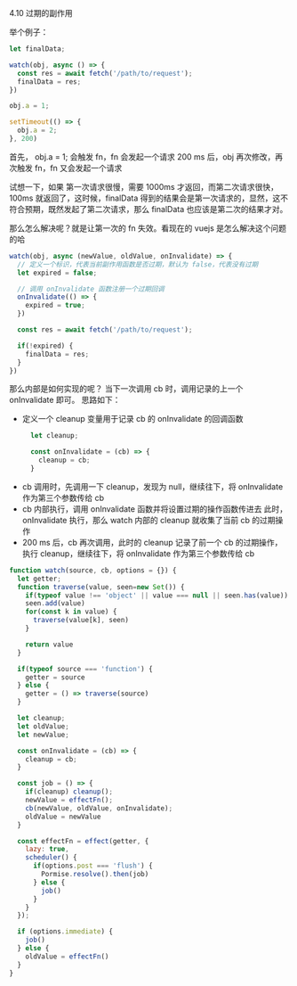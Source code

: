 4.10 过期的副作用

举个例子：

```js
let finalData;

watch(obj, async () => {
  const res = await fetch('/path/to/request');
  finalData = res;
})

obj.a = 1;

setTimeout(() => {
  obj.a = 2;
}, 200)
```
首先， obj.a = 1; 会触发 fn，fn 会发起一个请求
200 ms 后，obj 再次修改，再次触发 fn，fn 又会发起一个请求

试想一下，如果 第一次请求很慢，需要 1000ms 才返回，而第二次请求很快，100ms 就返回了，这时候，finalData 得到的结果会是第一次请求的，显然，这不符合预期，既然发起了第二次请求，那么 finalData 也应该是第二次的结果才对。

那么怎么解决呢？就是让第一次的 fn 失效。看现在的 vuejs 是怎么解决这个问题的哈

```js
watch(obj, async (newValue, oldValue, onInvalidate) => {
  // 定义一个标识，代表当前副作用函数是否过期，默认为 false，代表没有过期
  let expired = false;

  // 调用 onInvalidate 函数注册一个过期回调
  onInvalidate(() => {
    expired = true;
  })

  const res = await fetch('/path/to/request');

  if(!expired) {
    finalData = res;
  }
})
```

那么内部是如何实现的呢？
当下一次调用 cb 时，调用记录的上一个 onInvalidate 即可。
思路如下：
- 定义一个 cleanup 变量用于记录 cb 的 onInvalidate 的回调函数
  ```js
    let cleanup;

    const onInvalidate = (cb) => {
      cleanup = cb;
    }
  ```
- cb 调用时，先调用一下 cleanup，发现为 null，继续往下，将 onInvalidate 作为第三个参数传给 cb
- cb 内部执行，调用 onInvalidate 函数并将设置过期的操作函数传进去
  此时，onInvalidate 执行，那么 watch 内部的 cleanup 就收集了当前 cb 的过期操作
- 200 ms 后，cb 再次调用，此时的 cleanup 记录了前一个 cb 的过期操作，执行 cleanup，继续往下，将 onInvalidate 作为第三个参数传给 cb


```js
function watch(source, cb, options = {}) {
  let getter;
  function traverse(value, seen=new Set()) {
    if(typeof value !== 'object' || value === null || seen.has(value)) return
    seen.add(value)
    for(const k in value) {
      traverse(value[k], seen)
    }

    return value
  }

  if(typeof source === 'function') {
    getter = source
  } else {
    getter = () => traverse(source)
  }

  let cleanup;
  let oldValue;
  let newValue;

  const onInvalidate = (cb) => {
    cleanup = cb;
  }

  const job = () => {
    if(cleanup) cleanup();
    newValue = effectFn();
    cb(newValue, oldValue, onInvalidate);
    oldValue = newValue
  }

  const effectFn = effect(getter, {
    lazy: true,
    scheduler() {
      if(options.post === 'flush') {
        Pormise.resolve().then(job)
      } else {
        job()
      }
    }
  });

  if (options.immediate) {
    job()
  } else {
    oldValue = effectFn()
  }
}
```